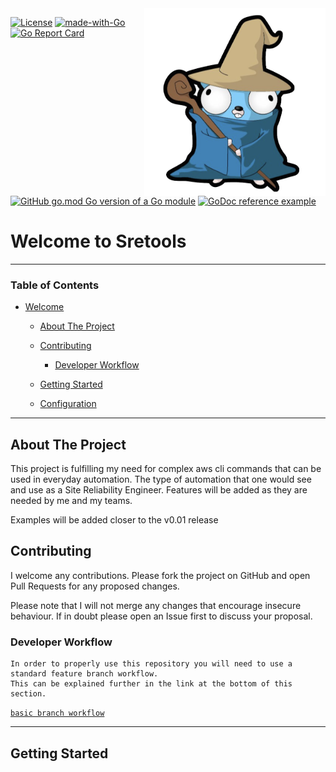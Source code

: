 <img align="right" width="290" height="300" src="https://github.com/atbagan/sretools/blob/main/docs/images/wizardry_gopher.png">

[![License](https://img.shields.io/badge/License-Apache%202.0-blue.svg)](https://opensource.org/licenses/Apache-2.0)
[![made-with-Go](https://img.shields.io/badge/Made%20with-Go-1f425f.svg)](http://golang.org)
[![Go Report Card](https://goreportcard.com/badge/github.com/atbagan/sretools)](https://goreportcard.com/report/github.com/atbagan/sretools)
[![GitHub go.mod Go version of a Go module](https://img.shields.io/github/go-mod/go-version/gomods/athens.svg)](https://github.com/gomods/athens)
[![GoDoc reference example](https://img.shields.io/badge/godoc-reference-blue.svg)](https://godoc.org/nanomsg.org/go/mangos/v2)

[comment]: <> ([![Docker Pulls]&#40;&#41;]&#40;&#41;)
# Welcome to Sretools 

------------------------------------------------------------------------------------------------------------------------
### Table of Contents
<!-- TOC -->
- [Welcome](#welcome-to-sretools)
    - [About The Project](#about-the-project)
    - [Contributing](#contributing)
        - [Developer Workflow](#developer-workflow)
    - [Getting Started](#getting-started)
    
    - [Configuration](#configuration)
------------------------------------------------------------------------------------------------------------------------
## About The Project

This project is fulfilling my need for complex aws cli commands that can be used in everyday automation.
The type of automation that one would see and use as a Site Reliability Engineer.  Features will be added
as they are needed by me and my teams.

Examples will be added closer to the v0.01 release


## Contributing

I welcome any contributions. Please fork the project on GitHub and open
Pull Requests for any proposed changes.

Please note that I will not merge any changes that encourage insecure
behaviour. If in doubt please open an Issue first to discuss your proposal.

### Developer Workflow

```
In order to properly use this repository you will need to use a standard feature branch workflow.
This can be explained further in the link at the bottom of this section. 

```
[`basic branch workflow`](https://gist.github.com/Chaser324/ce0505fbed06b947d962)

------------------------------------------------------------------------------------------------------------------------

## Getting Started


